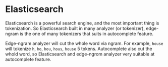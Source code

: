 # Elasticsearch

Elasticsearch is a powerful search engine, and the most important thing is tokenization. So Elasticsearch built in many analyzer (or tokenizer), edge-ngram is the one of many tokenizers that suits in autocomplete feature.

Edge-ngram analyzer will cut the whole word via ngram. For example, `house` will tokenize `h`, `ho`, `hou`, `hous`, `house` 5 tokens. Autocomplete also cut the whold word, so Elasticsearch and edge-ngrom analyzer very suitable at autocomplete feature.